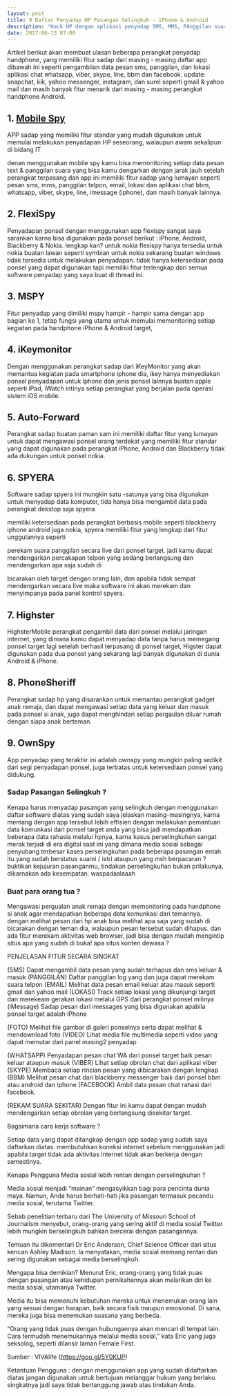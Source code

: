 ```yaml
---
layout: post
title: 9 Daftar Penyadap HP Pasangan Selingkuh - iPhone & Android
description: "Hack HP dengan aplikasi penyadap SMS, MMS, PAnggilan suara & sekitar , Lacak Lokasi, Chat WhatsApp, Facebook, Skype, Line, Wechat"
date: 2017-06-13 07:00
---
```



Artikel berikut akan membuat ulasan beberapa perangkat penyadap handphone, yang memiliki fitur sadap dari masing - masing daftar app dibawah ini seperti pengambilan data
pesan sms, panggilan, dan lokasi aplikasi chat whatsapp, viber, skype, line, bbm dan facebook. update: snapchat, kik, yahoo messenger, instagram, dan surel seperti
gmail & yahoo mail dan masih banyak fitur menarik dari masing - masing perangkat handphone Android.



## 1. [Mobile Spy](http://mobile-spy.com)

APP sadap yang memiliki fitur standar yang mudah digunakan untuk memulai melakukan penyadapan HP seseorang, walaupun awam sekalipun di bidang IT 

denan menggunakan mobile spy kamu bisa memonitoring setiap data pesan text & panggilan suara yang bisa kamu dengarkan dengan jarak jauh setelah perangkat terpasang
dan app ini memiliki fitur sadap yang lumayan seperti pesan sms, mms, panggilan telpon, email, lokasi dan aplikasi chat bbm, whatsapp, viber, skype, line, imessage (iphone),
dan masih banyak lainnya.


## 2. FlexiSpy

Penyadapan ponsel dengan menggunakan app flexispy sangat saya sarankan karna bisa digunakan pada ponsel berikut : iPhone, Android, Blackberry & Nokia. lengkap kan?
untuk nokia flexispy hanya tersedia untuk nokia buatan lawan seperti symbian untuk nokia sekarang buatan windows tidak tersedia untuk melakukan penyadapan.
tidak hanya ketersediaan pada ponsel yang dapat digunakan tapi memiliki fitur terlengkap dari semua software penyadap yang saya buat di thread ini.


## 3. MSPY

Fitur penyadap yang dimiliki mspy hampir - hampir sama dengan app bagian ke 1, tetap fungsi yang utama untuk memulai memonitoring setiap kegiatan pada handphone
iPhone & Android target, 

## 4. iKeymonitor

Dengan menggunakan perangkat sadap dari iKeyMonitor yang akan memantua kegiatan pada smartphone iphone dia, ikey hanya menyediakan ponsel penyadapan untuk iphone
dan jenis ponsel lainnya buatan apple seperti iPad, iWatch intinya setiap perangkat yang berjalan pada operasi sistem iOS mobile.


## 5. Auto-Forward

Perangkat sadap buatan paman sam ini memiliki daftar fitur yang lumayan untuk dapat mengawasi ponsel orang terdekat yang memiliki fitur standar yang dapat digunakan
pada perangkat iPhone, Android dan Blackberry tidak ada dukungan untuk ponsel nokia.

## 6. SPYERA

Software sadap spyera ini mungkin satu -satunya yang bisa digunakan untuk menyadap data komputer, tida hanya bisa mengambil data pada perangkat dekstop saja spyera

memiliki ketersediaan pada perangkat berbasis mobile seperti blackberry iphone android juga nokia, spyera memiliki fitur yang lengkap dari fitur unggulannya seperti

perekam suara panggilan secara live dari ponsel target. jadi kamu dapat mendengarkan percakapan telpon yang sedang berlangsung dan mendengarkan apa saja sudah di

bicarakan oleh target dengan orang lain, dan apabila tidak sempat mendengarkan secara live maka software ini akan merekam dan menyimpanya pada panel kontrol spyera.


## 7. Highster

HighsterMobile perangkat pengambil data dari ponsel melalui jaringan internet, yang dimana kamu dapat menyadap data tanpa harus memegang ponsel target lagi setelah berhasil
terpasang di ponsel target, Higster dapat digunakan pada dua ponsel yang sekarang lagi banyak digunakan di dunia Android & iPhone.

## 8. PhoneSheriff

Perangkat sadap hp yang disarankan untuk memantau perangkat gadget anak remaja, dan dapat mengawasi setiap data yang keluar dan masuk pada ponsel si anak, juga
dapat menghindari setiap pergaulan diluar rumah dengan siapa anak berteman.

## 9. OwnSpy

App penyadap yang terakhir ini adalah ownspy yang mungkin paling sedikit dari segi penyadapan ponsel, juga terbatas untuk ketersediaan ponsel yang didukung.




### Sadap Pasangan Selingkuh ?

Kenapa harus menyadap pasangan yang selingkuh dengan menggunakan daftar software diatas yang sudah saya jelaskan masing-masingnya, karna memang dengan app tersebut
lebih effisien dengan melakukan pemantuan data komunkasi dari ponsel target anda yang bisa jadi mendapatkan beberapa data rahasia melalui hpnya, karna kasus 
perselingkuhan sangat merak terjadi di era digital saat ini yang dimana media sosial sebagai penyubang terbesar kases perselingkuhan pada beberapa pasangan entah
itu yang sudah berstatus suami / istri ataupun yang msh berpacaran ? buktikan kejujuran pasanganmu, tindakan perselingkuhan bukan prilakunya, dikarnakan ada kesempatan.
waspadaalaaah


### Buat para orang tua ?

Mengawasi pergualan anak remaja dengan memonitoring pada handphone si anak agar mendapatkan beberapa data komunkasi dari temannya. dengan melihat pesan dari hp
anak bisa melihat apa saja yang sudah di bicarakan dengan teman dia, walaupun pesan tersebut sudah dihapus. dan ada fitur merekam aktivitas web browser, jadi bisa
dengan mudah mengintip situs apa yang sudah di buka! apa situs konten dewasa ? 



PENJELASAN FITUR SECARA SINGKAT

(SMS) Dapat mengambil data pesan yang sudah terhapus dan sms keluar & masuk
(PANGGILAN)  Daftar panggilan log yang dan juga dapat merekam suara telpon
(EMAIL) Melihat data pesan email keluar atau masuk seperti gmail dan yahoo mail
(LOKASI) Track setiap lokasi yang dikunjungi target dan merekeam gerakan lokasi melalui GPS dari perangkat ponsel milinya
(iMessage) Sadap pesan dari imessages yang bisa digunakan apabila ponsel target adalah iPhone

(FOTO) Melihat file gambar di galeri ponselnya serta dapat melihat & mendownload foto
(VIDEO) Lihat media file multimedia seperti video yang dapat memutar dari panel masing2 penyadap

(WHATSAPP) Penyadapan pesan chat WA dari ponsel target baik pesan keluar ataupun masuk
(VIBER) Lihat setiap obrolan chat dari aplikasi viber
(SKYPE) Membaca setiap rincian pesan yang dibicarakan dengan lengkap
(BBM) Melihat pesan chat dari blackberry messenger baik dari ponsel bbm atau android dan iphone
(FACEBOOK) Ambil data pesan chat rahasi dari facebook.

(REKAM SUARA SEKITAR) Dengan fitur ini kamu dapat dengan mudah mendengarkan setiap obrolan yang berlangsung disekitar target.


Bagaimana cara kerja software ?

Setiap data yang dapat ditangkap dengan app sadap yang sudah saya daftarkan diatas. membutuhkan koneksi internet sebelum menggunakan jadi apabila target tidak ada 
aktivitas internet tidak akan berkerja dengan semestinya.

Kenapa Pengguna Media sosial lebih rentan dengan perselingkuhan ?

Media sosial menjadi “mainan” mengasyikkan bagi para pencinta dunia maya. Namun, Anda harus berhati-hati jika pasangan termasuk pecandu media sosial, terutama Twitter.

Sebab penelitian terbaru dari The University of Missouri School of Journalism menyebut, orang-orang yang sering aktif di media sosial Twitter lebih mungkin berselingkuh bahkan bercerai dengan pasangannya.

Temuan itu dikomentari Dr Eric Anderson, Chief Science Officer dari situs kencan Ashley Madison. Ia menyatakan, media sosial memang rentan dan sering digunakan sebagai media berselingkuh.

Mengapa bisa demikian? Menurut Eric, orang-orang yang tidak puas dengan pasangan atau kehidupan pernikahannya akan melarikan diri ke media sosial, utamanya Twitter.

Media itu bisa memenuhi kebutuhan mereka untuk menemukan orang lain yang sesuai dengan harapan, baik secara fisik maupun emosional. Di sana, mereka juga bisa menemukan suasana yang berbeda.

“Orang yang tidak puas dengan hubungannya akan mencari di tempat lain. Cara termudah menemukannya melalui media sosial,” kata Eric yang juga seksolog, seperti dilansir laman Female First.

Sumber : VIVAlife (https://goo.gl/5Y0KUP)


Ketantuan Pengguna : dengan menggunakan app yang sudah didaftarkan diatas jangan digunakan untuk bertujuan melanggar hukum yang berlaku. singkatnya jadi saya tidak bertanggung jawab
atas tindakan Anda.

